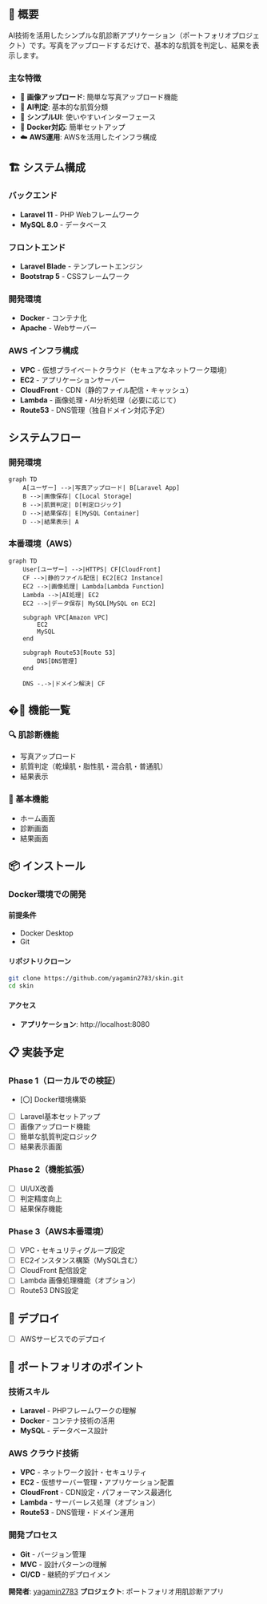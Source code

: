 ## 📖 概要

AI技術を活用したシンプルな肌診断アプリケーション（ポートフォリオプロジェクト）です。写真をアップロードするだけで、基本的な肌質を判定し、結果を表示します。

### 主な特徴

- 📸 **画像アップロード**: 簡単な写真アップロード機能
- 🤖 **AI判定**: 基本的な肌質分類
- 📱 **シンプルUI**: 使いやすいインターフェース
- 🐳 **Docker対応**: 簡単セットアップ
- ☁️ **AWS運用**: AWSを活用したインフラ構成

## 🏗️ システム構成

### バックエンド
- **Laravel 11** - PHP Webフレームワーク
- **MySQL 8.0** - データベース

### フロントエンド
- **Laravel Blade** - テンプレートエンジン
- **Bootstrap 5** - CSSフレームワーク

### 開発環境
- **Docker** - コンテナ化
- **Apache** - Webサーバー

### AWS インフラ構成
- **VPC** - 仮想プライベートクラウド（セキュアなネットワーク環境）
- **EC2** - アプリケーションサーバー
- **CloudFront** - CDN（静的ファイル配信・キャッシュ）
- **Lambda** - 画像処理・AI分析処理（必要に応じて）
- **Route53** - DNS管理（独自ドメイン対応予定）

## システムフロー

### 開発環境
```mermaid
graph TD
    A[ユーザー] -->|写真アップロード| B[Laravel App]
    B -->|画像保存| C[Local Storage]
    B -->|肌質判定| D[判定ロジック]
    D -->|結果保存| E[MySQL Container]
    D -->|結果表示| A
```

### 本番環境（AWS）
```mermaid
graph TD
    User[ユーザー] -->|HTTPS| CF[CloudFront]
    CF -->|静的ファイル配信| EC2[EC2 Instance]
    EC2 -->|画像処理| Lambda[Lambda Function]
    Lambda -->|AI処理| EC2
    EC2 -->|データ保存| MySQL[MySQL on EC2]

    subgraph VPC[Amazon VPC]
        EC2
        MySQL
    end

    subgraph Route53[Route 53]
        DNS[DNS管理]
    end

    DNS -.->|ドメイン解決| CF
```

## �🚀 機能一覧

### 🔍 肌診断機能
- 写真アップロード
- 肌質判定（乾燥肌・脂性肌・混合肌・普通肌）
- 結果表示

### 📱 基本機能
- ホーム画面
- 診断画面
- 結果画面

## 📦 インストール

### Docker環境での開発

#### 前提条件
- Docker Desktop
- Git

#### リポジトリクローン
```bash
git clone https://github.com/yagamin2783/skin.git
cd skin
```

#### アクセス
- **アプリケーション**: http://localhost:8080

## 📋 実装予定

### Phase 1（ローカルでの検証）
- [〇] Docker環境構築
- [ ] Laravel基本セットアップ
- [ ] 画像アップロード機能
- [ ] 簡単な肌質判定ロジック
- [ ] 結果表示画面

### Phase 2（機能拡張）
- [ ] UI/UX改善
- [ ] 判定精度向上
- [ ] 結果保存機能

### Phase 3（AWS本番環境）
- [ ] VPC・セキュリティグループ設定
- [ ] EC2インスタンス構築（MySQL含む）
- [ ] CloudFront 配信設定
- [ ] Lambda 画像処理機能（オプション）
- [ ] Route53 DNS設定

## 🚀 デプロイ
- [ ] AWSサービスでのデプロイ

## 🎯 ポートフォリオのポイント

### 技術スキル
- **Laravel** - PHPフレームワークの理解
- **Docker** - コンテナ技術の活用
- **MySQL** - データベース設計

### AWS クラウド技術
- **VPC** - ネットワーク設計・セキュリティ
- **EC2** - 仮想サーバー管理・アプリケーション配置
- **CloudFront** - CDN設定・パフォーマンス最適化
- **Lambda** - サーバーレス処理（オプション）
- **Route53** - DNS管理・ドメイン運用

### 開発プロセス
- **Git** - バージョン管理
- **MVC** - 設計パターンの理解
- **CI/CD** - 継続的デプロイメン

**開発者**: [yagamin2783](https://github.com/yagamin2783)
**プロジェクト**: ポートフォリオ用肌診断アプリ